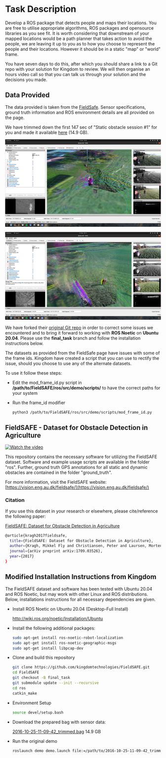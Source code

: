# Task Description

Develop a ROS package that detects people and maps their locations. You are free to utilise appropriate algorithms, ROS packages and opensource libraries as you see fit. It is worth considering that downstream of your mapped locations would be a path planner that takes action to avoid the people, we are leaving it up to you as to how you choose to represent the people and their locations. However it should be in a static "map" or "world" frame.

You have seven days to do this, after which you should share a link to a Git repo with your solution for Kingdom to review. We will then organise an hours video call so that you can talk us through your solution and the decisions you made.

## Data Provided

The data provided is taken from the [FieldSafe](https://vision.eng.au.dk/fieldsafe/). Sensor specifications, ground truth information and ROS environment details are all provided on the page.

We have trimmed down the first 147 sec of "Static obstacle session #1" for you and made it available [here](GOOGLEDRIVE) (14.9 GB).

![RViz_screen_cap1](cap1.png)

![RViz_screen_cap2](cap2.png)

We have forked their [original Git repo](https://github.com/mikkelkh/FieldSAFE#installation-instructions) in order to correct some issues we encountered and to bring it forward to working with **ROS Noetic** on **Ubuntu 20.04**. Please use the **final_task** branch and follow the installation instructions below.

The datasets as provided from the FieldSafe page have issues with some of the frame ids. Kingdom have created a script that you can use to rectify the issue, should you choose to use any of the alternate datasets. 

To use it follow these steps:

* Edit the mod_frame_id.py script in **/path/to/FieldSAFE/ros/src/demo/scripts/** to have the correct paths for your system

* Run the frame_id modifier
    ```sh
    python3 /path/to/FieldSAFE/ros/src/demo/scripts/mod_frame_id.py
    ```

## FieldSAFE - Dataset for Obstacle Detection in Agriculture

[![Watch the video](https://vision.eng.au.dk/wp-content/uploads/2020/09/fieldsafe_youtube.png)](https://www.youtube.com/watch?v=YXz1zdaFX0E)

This repository contains the necessary software for utilizing the FieldSAFE dataset.
Software and example usage scripts are available in the folder "ros".
Further, ground truth GPS annotations for all static and dynamic obstacles are contained in the folder "ground_truth".

For more information, visit the FieldSAFE website: [https://vision.eng.au.dk/fieldsafe/](https://vision.eng.au.dk/fieldsafe/)

### Citation
If you use this dataset in your research or elsewhere, please cite/reference the following paper:

[FieldSAFE: Dataset for Obstacle Detection in Agriculture](https://arxiv.org/abs/1709.03526)

```sh
@article{kragh2017fieldsafe,
  title={FieldSAFE: Dataset for Obstacle Detection in Agriculture},
  author={Kragh, Mikkel Fly and Christiansen, Peter and Laursen, Morten Stigaard and Larsen, Morten and Steen, Kim Arild and Green, Ole and Karstoft, Henrik and J{\o}rgensen, Rasmus Nyholm},
  journal={arXiv preprint arXiv:1709.03526},
  year={2017}
}
```

## Modified Installation Instructions from Kingdom
The FieldSAFE dataset and software has been tested with Ubuntu 20.04 and ROS Noetic, but may work with other Linux and ROS distributions.
Below, installations instructions for all necessary dependencies are given.

* Install ROS Noetic on Ubuntu 20.04 (Desktop-Full Install)

    http://wiki.ros.org/noetic/Installation/Ubuntu

* Install the following additional packages:
    ```sh
    sudo apt-get install ros-noetic-robot-localization 
    sudo apt-get install ros-noetic-geographic-msgs
    sudo apt-get install libpcap-dev
    ```
* Clone and build this repository
    ```sh
    git clone https://github.com/kingdomtechnologies/FieldSAFE.git
    cd FieldSAFE
    git checkout -B final_task
    git submodule update --init --recursive
    cd ros
    catkin_make
    ```
* Environment Setup
    ```sh
    source devel/setup.bash
    ```
* Download the prepared bag with sensor data: 

    [2016-10-25-11-09-42_trimmed.bag](GOOGLEDRIVE) 14.9 GB

* Run the original demo
    ```sh
    roslaunch demo demo.launch file:=/path/to/2016-10-25-11-09-42_trimmed.bag
    ```
